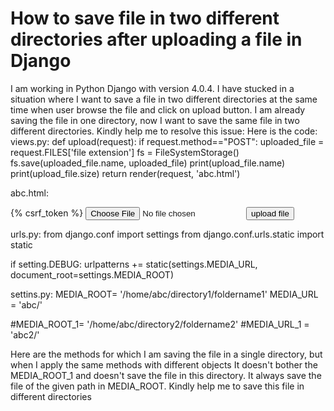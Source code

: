 
# How to save file in two different directories after uploading a file in Django

I am working in Python Django with version 4.0.4. I have stucked in a situation where I want to save a file in two different directories at the same time when user browse the file and click on upload button. I am already saving the file in one directory, now I want to save the same file in two different directories. Kindly help me to resolve this issue:
Here is the code:
views.py:
def upload(request):
if request.method=="POST":
uploaded_file = request.FILES['file extension']
fs = FileSystemStorage()
fs.save(uploaded_file.name, uploaded_file)
print(upload_file.name)
print(upload_file.size)
return render(request, 'abc.html')

abc.html:
<form method="post" enctype="multipart/form-data">
{% csrf_token %}
<input type="file" name="xyz">
<button type="submit"> upload file </button>
</form>

urls.py:
from django.conf import settings
from django.conf.urls.static import static

if setting.DEBUG:
    urlpatterns += static(settings.MEDIA_URL, document_root=settings.MEDIA_ROOT)

settins.py:
MEDIA_ROOT= '/home/abc/directory1/foldername1'
MEDIA_URL = 'abc/'

#MEDIA_ROOT_1= '/home/abc/directory2/foldername2'
#MEDIA_URL_1 = 'abc2/'

Here are the methods for which I am saving the file in a single directory, but when I apply the same methods with different objects It doesn't bother the MEDIA_ROOT_1 and doesn't save the file in this directory. It always save the file of the given path in MEDIA_ROOT. Kindly help me to save this file in different directories

        